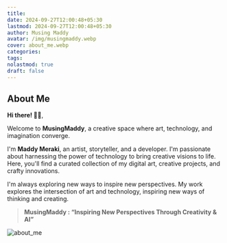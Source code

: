 ```yaml
---
title: 
date: 2024-09-27T12:00:48+05:30
lastmod: 2024-09-27T12:00:48+05:30
author: Musing Maddy
avatar: /img/musingmaddy.webp
cover: about_me.webp
categories: 
tags: 
nolastmod: true
draft: false
---
```

## **About Me**

**Hi there! 👋🏻**, 

Welcome to **MusingMaddy**, a creative space where art, technology, and imagination converge.

I'm **Maddy Meraki**, an artist, storyteller, and a developer. I'm passionate about harnessing the power of technology to bring creative visions to life. Here, you'll find a curated collection of my digital art, creative projects, and crafty innovations.

I'm always exploring new ways to inspire new perspectives. My work explores the intersection of art and technology, inspiring new ways of thinking and creating.

> **MusingMaddy : “Inspiring New Perspectives Through Creativity & AI”** 

![about_me](http://musingmaddy.github.io/posts/about_me/about_me_small.webp)
